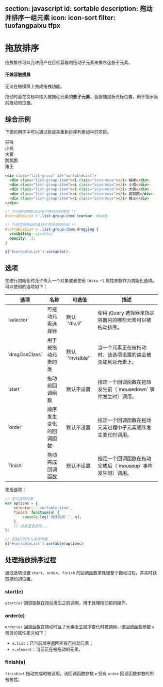 section: javascript
id: sortable
description: 拖动并排序一组元素
icon: icon-sort
filter: tuofangpaixu tfpx
---

# 拖放排序

拖放排序可以允许用户在目标容器内拖动子元素来排序这些子元素。

<div class="alert alert-danger">
  <h4>不兼容触摸屏</h4>
  <p>无法在触摸屏上完成拖拽功能。</p>
</div>

拖动时会在文档中插入被拖动元素的**影子元素**，会跟随鼠标光标位置，用于指示当前拖动的位置。

## 综合示例

下面的例子中可以通过拖放来重新排序列表组中的项目。

<example>
  <div class="list-group" id="sortableList">
    <div class="list-group-item"><i class="icon-move"></i> 猫咪</div>
    <div class="list-group-item"><i class="icon-move"></i> 小鸡</div>
    <div class="list-group-item"><i class="icon-move"></i> 大黄</div>
    <div class="list-group-item"><i class="icon-move"></i> 鹅鹅鹅</div>
    <div class="list-group-item"><i class="icon-move"></i> 猪王</div>
  </div>
</example>

<style>
#sortableList > .list-group-item {cursor: move}
#sortableList > .list-group-item.dragging {
  visibility: visible;
  opacity: .3;
}
</style>

<script>
$(function() {
    $('#sortableList').sortable();
});
</script>

```html
<div class="list-group" id="sortableList">
  <div class="list-group-item"><i class="icon-move"></i> 猫咪</div>
  <div class="list-group-item"><i class="icon-move"></i> 小鸡</div>
  <div class="list-group-item"><i class="icon-move"></i> 大黄</div>
  <div class="list-group-item"><i class="icon-move"></i> 鹅鹅鹅</div>
  <div class="list-group-item"><i class="icon-move"></i> 猪王</div>
</div>
```

```css
/* 为可拖动的条目应用可移动光标类型 */
#sortableList > .list-group-item {cursor: move}

/* 为正在被拖动的条目应用半透明外观 */
#sortableList > .list-group-item.dragging {
  visibility: visible;
  opacity: .3;
}
```

```javascript
$('#sortableList').sortable();
```

## 选项

在进行初始化时允许传入一个对象或者使用 `[data-*]` 属性参数作为初始化选项。可以使用的选项如下：

<table class="table table-bordered">
  <thead>
    <tr>
      <th>选项</th>
      <th>名称</th>
      <th>可选值</th>
      <th>描述</th>
    </tr>
  </thead>
  <tbody>
    <tr>
      <td>`selector`</td>
      <td>可拖动元素选择器</td>
      <td>默认 `'div,li'`</td>
      <td>使用 jQuery 选择器来指定容器内的哪些元素可以被拖动排序。</td>
    </tr>
    <tr>
      <td>`dragCssClass`</td>
      <td>用于被拖动元素的类</td>
      <td>默认 `'invisible'`</td>
      <td>当一个元素正在被拖动时，该选项设置的类会被添加到原元素上。</td>
    </tr>
    <tr>
      <td>`start`</td>
      <td>拖动前回调函数</td>
      <td>默认不设置</td>
      <td>指定一个回调函数在拖动发生前（`mousedown` 事件发生时）调用。</td>
    </tr>
    <tr>
      <td>`order`</td>
      <td>顺序发生变化的回调函数</td>
      <td>默认不设置</td>
      <td>指定一个回调函数在拖动元素过程中子元素顺序发生变化时调用。</td>
    </tr>
    <tr>
      <td>`finish`</td>
      <td>拖动完成回调函数</td>
      <td>默认不设置</td>
      <td>指定一个回调函数在拖动完成后（`mouseup` 事件发生时）调用。</td>
    </tr>
  </tbody>
</table>

使用选项：

```javascript
// 定义选项对象
var options = {
    selector: '.sortable-item',
    finish: function(e) {
        console.log('排序完成：', e);
    },
    // 设置更多选项...
};

// 初始化时传入选项参数
$('#sortableList').sortable(options)
```


## 处理拖放排序过程

通过选项设置 `start`、`order`、`finish` 的回调函数来处理整个拖动过程，并实时获取拖动的位置。

### <span class="code">start(e)</span>

`start(e)` 回调函数在拖动发生之前调用，用于处理拖动前的操作。

### <span class="code">order(e)</span>

`order(e)` 回调函数在拖动时且子元素发生顺序变化时被调用，该回调函数参数 `e` 包含的属性定义如下：

 - `e.list`：已当前顺序返回所有可拖动元素；
 - `e.element`：当前正在被拖动的元素。

### <span class="code">finish(e)</span>

`finish(e)` 拖动完成时被调用。该回调函数参数 `e` 拥有 `order` 回调函数参数的所有属性。
